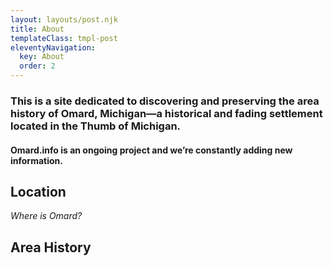 ```yaml
---
layout: layouts/post.njk
title: About
templateClass: tmpl-post
eleventyNavigation:
  key: About
  order: 2
---
```


### This is a site dedicated to discovering and preserving the area history of Omard, Michigan—a historical and fading settlement located in the Thumb of Michigan.

#### Omard.info is an ongoing project and we’re constantly adding new information.

## Location
*Where is Omard?*

## Area History
